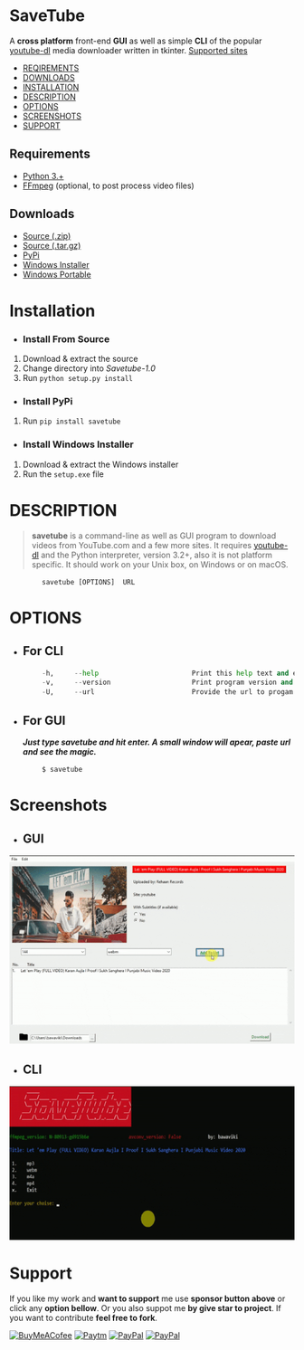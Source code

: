 # SaveTube
A **cross platform** front-end **GUI** as well as simple **CLI** of the popular [youtube-dl](https://rg3.github.io/youtube-dl/) media downloader written in tkinter. [Supported sites](https://rg3.github.io/youtube-dl/supportedsites.html)

- [REQIREMENTS](#Requirements)
- [DOWNLOADS](Downloads)
- [INSTALLATION](#Installation)
- [DESCRIPTION](#Description)
- [OPTIONS](#Options)
- [SCREENSHOTS](#Screenshots)
- [SUPPORT](#Support)

## Requirements
* [Python 3.+](https://www.python.org/downloads)
* [FFmpeg](https://ffmpeg.org/download.html) (optional, to post process video files)

## Downloads
* [Source (.zip)](https://github.com/bawaviki/savetube-py/archive/1.0.zip)
* [Source (.tar.gz)](https://github.com/bawaviki/savetube-py/archive/1.0.tar.gz)
* [PyPi](https://pypi.python.org/pypi/youtube-dlg/0.4)
* [Windows Installer](https://github.com/MrS0m30n3/youtube-dl-gui/releases/download/0.4/youtube-dl-gui-0.4-win-setup.zip)
* [Windows Portable](https://github.com/bawaviki/savetube-py/releases/download/0.4/youtube-dl-gui-0.4-win-portable.zip)


# Installation

* ### Install From Source
1. Download & extract the source
2. Change directory into *Savetube-1.0*
3. Run `python setup.py install`

* ### Install PyPi
1. Run `pip install savetube`

* ### Install Windows Installer
1. Download & extract the Windows installer
2. Run the `setup.exe` file

# DESCRIPTION
 > **savetube** is a command-line as well as GUI program to download videos from YouTube.com and a few more sites. It requires [youtube-dl](https://rg3.github.io/youtube-dl/) and the Python interpreter, version 3.2+, also it is not platform specific. It should work on your Unix box, on Windows or on macOS.

            savetube [OPTIONS]  URL 

# OPTIONS
* ## For CLI
```python
        -h,     --help                       Print this help text and exit.
        -v,     --version                    Print program version and exit.
        -U,     --url                        Provide the url to progam to work.
```    
* ## For GUI

    *__Just type savetube and hit enter. A small window will apear, paste url and see the magic.__*
```
        $ savetube
```

# Screenshots
* ## GUI
![youtube-dl-gui main window](https://github.com/bawaviki/static-files/raw/master/savetube_py_gui.gif)

* ## CLI
![youtube-dl-gui main window](https://github.com/bawaviki/static-files/raw/master/savetube_py_cli.gif)

# Support
If you like my work and **want to support** me use **sponsor button above** or click any **option bellow**. Or you also suppot me **by give star to project**. If you want to contribute **feel free to fork**.


[![BuyMeACofee](https://img.shields.io/static/v1?label=Support&message=Bring%20Me%20A%20Cofee&color=FF813F)](https://www.buymeacoffee.com/bawaviki)      [![Paytm](https://img.shields.io/static/v1?label=Support&message=Paytm&color=002E6E)](https://p-y.tm/27-ydgU) [![PayPal](https://img.shields.io/static/v1?label=Support&message=PayPal&color=00457C)](https://paypal.me/bawaviki)   [![PayPal](https://img.shields.io/static/v1?label=Support&message=Patreon&color=f96854)](https://patreon.com/bawaviki)
